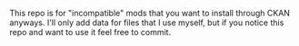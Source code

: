 This repo is for "incompatible" mods that you want to install through CKAN anyways. I'll only add data for files that I use myself, but if you notice this repo and want to use it feel free to commit.

